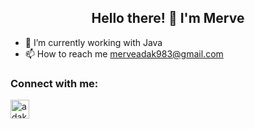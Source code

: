 <h2 align="center">Hello there! 👋 I'm Merve</h2>

- 👾  I’m currently working with Java
- 📫  How to reach me merveadak983@gmail.com

<h3 align="left">Connect with me:</h3>
<p align="left">
<a href="https://www.linkedin.com/in/adakmerve/" target="blank" rel=”noopener”><img align="center" src="https://upload.wikimedia.org/wikipedia/commons/c/ca/LinkedIn_logo_initials.png" alt="adakmerve" height="30" width="30" /></a>
  
